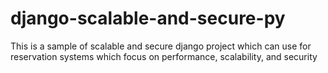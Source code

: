 # django-scalable-and-secure-py
This is a sample of scalable and secure django project which can use for reservation systems which focus on performance, scalability, and security
